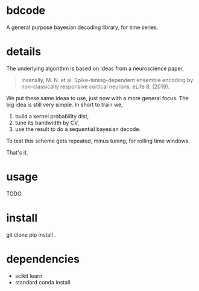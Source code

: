 # bdcode
A general purpose bayesian decoding library, for time series.

# details
The underlying algorithm is based on ideas from a neuroscience paper,

> Insanally, M. N. et al. Spike-timing-dependent ensemble encoding by non-classically responsive cortical neurons. eLife 8, (2019).

We put these same ideaa to use, just now with a more general focus. The big idea is still very simple. In short to train we,

1. build a kernel probability dist, 
2. tune its bandwidth by CV, 
3. use the result to do a sequential bayesian decode. 

To test this scheme gets repeated, minus tuning, for rolling time windows.

That's it.

# usage 
TODO

# install
  git clone 
  pip install .
 
# dependencies
- scikit learn
- standard conda install 
